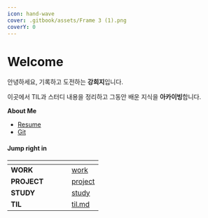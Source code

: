 ```yaml
---
icon: hand-wave
cover: .gitbook/assets/Frame 3 (1).png
coverY: 0
---
```


# Welcome

안녕하세요, 기록하고 도전하는 **강희지**입니다.

이곳에서 TIL과 스터디 내용을 정리하고 그동안 배운 지식을 **아카이빙**합니다.

**About Me**

* [Resume](https://my.surfit.io/w/1299056540)&#x20;
* [Git](https://github.com/vvizi) &#x20;

#### Jump right in

<table data-view="cards"><thead><tr><th></th><th></th><th data-hidden data-card-cover data-type="files"></th><th data-hidden></th><th data-hidden data-card-target data-type="content-ref"></th></tr></thead><tbody><tr><td><strong>WORK</strong></td><td></td><td></td><td></td><td><a href="work/">work</a></td></tr><tr><td><strong>PROJECT</strong></td><td></td><td></td><td></td><td><a href="project/">project</a></td></tr><tr><td><strong>STUDY</strong></td><td></td><td></td><td></td><td><a href="study/">study</a></td></tr><tr><td><strong>TIL</strong></td><td></td><td></td><td></td><td><a href="til.md">til.md</a></td></tr></tbody></table>
